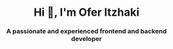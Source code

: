 <h1 align="center">Hi 👋, I'm Ofer Itzhaki</h1>
<h3 align="center">A passionate and experienced frontend and backend developer</h3>
